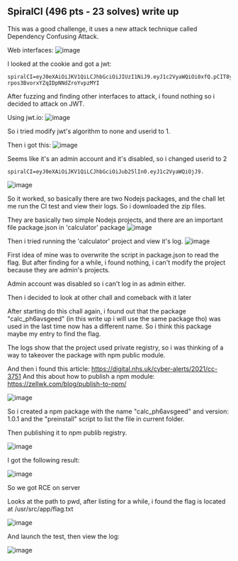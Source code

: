 ## SpiralCI (496 pts - 23 solves) write up

This was a good challenge, it uses a new attack technique called Dependency Confusing Attack.

Web interfaces: 
![image](https://user-images.githubusercontent.com/50044415/133912581-9e01e1c9-9d1e-49f2-b829-d049e3115995.png)

I looked at the cookie and got a jwt:
```
spiralCI=eyJ0eXAiOiJKV1QiLCJhbGciOiJIUzI1NiJ9.eyJ1c2VyaWQiOi0xfQ.pCIT8y2m4E3nC-rpos3BvorxYZqIDpNNdZroYvpzMYI
```
After fuzzing and finding other interfaces to attack, i found nothing so i decided to attack on JWT.

Using jwt.io:
![image](https://user-images.githubusercontent.com/50044415/133912610-cf675816-0e1e-4699-b007-f0672c88cde7.png)

So i tried modify jwt's algorithm to none and userid to 1.

Then i got this:
![image](https://user-images.githubusercontent.com/50044415/133912632-14686032-ce4a-47ad-8ad6-1f049b53a587.png)

Seems like it's an admin account and it's disabled, so i changed userid to 2
```
spiralCI=eyJ0eXAiOiJKV1QiLCJhbGciOiJub25lIn0.eyJ1c2VyaWQiOjJ9.
```
![image](https://user-images.githubusercontent.com/50044415/133912649-1f0d1195-a715-40ee-befd-bfcdeabb7c4d.png)

So it worked, so basically there are two Nodejs packages, and the chall let me run the CI test and view their logs. So i downloaded the zip files.

They are basically two simple Nodejs projects, and there are an important file package.json in 'calculator' package
![image](https://user-images.githubusercontent.com/50044415/133912690-6ecfc641-2304-4ede-a1ac-e3f4c436d65d.png)

Then i tried running the 'calculator' project and view it's log.
![image](https://user-images.githubusercontent.com/50044415/133912697-6f3b0015-d872-4451-b5de-c5d798c9f950.png)

First idea of mine was to overwrite the script in package.json to read the flag. But after finding for a while, i found nothing, i can't modify the project because they are admin's projects.

Admin account was disabled so i can't log in as admin either.

Then i decided to look at other chall and comeback with it later

After starting do this chall again, i found out that the package "calc_ph6avsgeed" (in this write up i will use the same package tho) was used in the last time now has a different name. So i think this package maybe my entry to find the flag.

The logs show that the project used private registry, so i was thinking of a way to takeover the package with npm public module.

And then i found this article: https://digital.nhs.uk/cyber-alerts/2021/cc-3751
And this about how to publish a npm module: https://zellwk.com/blog/publish-to-npm/

![image](https://user-images.githubusercontent.com/50044415/133912753-e24f55f7-298e-4376-a9d8-2423b307522c.png)

So i created a npm package with the name "calc_ph6avsgeed" and version: 1.0.1 and the "preinstall" script to list the file in current folder.

Then publishing it to npm publib registry.

![image](https://user-images.githubusercontent.com/50044415/133912783-0e5f3719-c32a-43e3-88b1-99e7a57b4b9a.png)

I got the following result:

![image](https://user-images.githubusercontent.com/50044415/133912795-625e0289-58b4-4618-aca4-7e66c4ba6fcc.png)

So we got RCE on server

Looks at the path to pwd, after listing for a while, i found the flag is located at /usr/src/app/flag.txt

![image](https://user-images.githubusercontent.com/50044415/133912813-84757510-1b98-431d-bf29-71c167b186bd.png)

And launch the test, then view the log:

![image](https://user-images.githubusercontent.com/50044415/133912843-0b88fc3a-02b4-423d-b66e-a0840326661e.png)
















